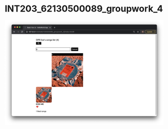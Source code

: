 # INT203_62130500089_groupwork_4
![image](https://github.com/fxxhhhhhhh/INT203_62130500089_groupwork_4/blob/main/preview.jpg)

